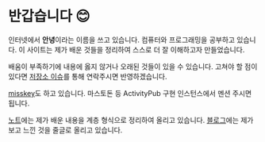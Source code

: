 # 반갑습니다 😊

인터넷에서 **안녕**이라는 이름을 쓰고 있습니다.
컴퓨터와 프로그래밍을 공부하고 있습니다. 이 사이트는 제가 배운 것들을
정리하여 스스로 더 잘 이해하고자 만들었습니다.

배움이 부족하기에 내용에 옳지 않거나 오래된 것들이 있을 수 있습니다.
고쳐야 할 점이 있다면 [저장소 이슈]를 통해 연락주시면 반영하겠습니다.

[misskey]도 하고 있습니다. 마스토돈 등 ActivityPub 구현 인스턴스에서 멘션 주시면 됩니다.

[저장소 이슈]: https://github.com/nyeong/hanassig/issues "nyeong/hanassig"
[misskey]: https://misskey.dev/@annyeong "@annyeong"

[노트]에는 제가 배운 내용을 계층 형식으로 정리하여 올리고 있습니다.
[블로그]에는 제가 보고 느낀 것을 줄글로 올리고 있습니다.

[노트]: /notes
[블로그]: /blog
